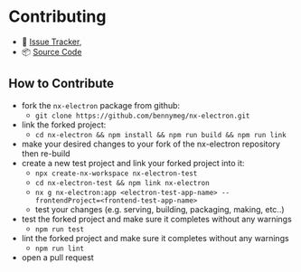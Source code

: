 # Contributing

- 👾 [Issue Tracker](https://github.com/bennymeg/nx-electron/issues),
- 📦 [Source Code](https://github.com/bennymeg/nx-electron/)

## How to Contribute

- fork the `nx-electron` package from github:
  - `git clone https://github.com/bennymeg/nx-electron.git`
- link the forked project:
  - `cd nx-electron && npm install && npm run build && npm run link`
- make your desired changes to your fork of the nx-electron repository then re-build
- create a new test project and link your forked project into it:
  - `npx create-nx-workspace nx-electron-test`
  - `cd nx-electron-test && npm link nx-electron`
  - `nx g nx-electron:app <electron-test-app-name> --frontendProject=<frontend-test-app-name>`
  - test your changes (e.g. serving, building, packaging, making, etc..)
- test the forked project and make sure it completes without any warnings
  - `npm run test`
- lint the forked project and make sure it completes without any warnings
  - `npm run lint`
- open a pull request
